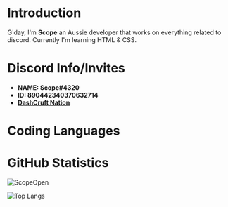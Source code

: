 # Introduction 
G'day, I'm **Scope** an Aussie developer that works on everything related to discord. Currently I'm learning HTML & CSS. 

# Discord Info/Invites
- **NAME: Scope#4320**
- **ID: 890442340370632714**
- **[DashCruft Nation](https://discord.gg/RGHBX8CU9m)**

# Coding Languages
<object data="javascript.svg" width="300" height="300"> </object>
<object data="python.svg" width="300" height="300"> </object>

# GitHub Statistics

![ScopeOpen](https://github-readme-stats.vercel.app/api?username=ScopeOpen&show_icons=true&theme=tokyonight&)

![Top Langs](https://github-readme-stats.vercel.app/api/top-langs/?username=anuraghazra&show_icons=true&theme=tokyonight&layout=compact)


